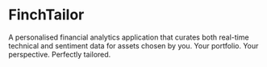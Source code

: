 # FinchTailor
A personalised financial analytics application that curates both real-time technical and sentiment data for assets chosen by you. Your portfolio. Your perspective. Perfectly tailored.
